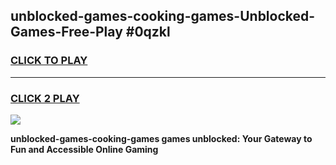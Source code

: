 
## unblocked-games-cooking-games-Unblocked-Games-Free-Play #0qzkl
<h3>
<a href="https://us.freeplayer.one?title=unblocked-games-cooking-games&ref=9M">CLICK TO PLAY</a></h3>
<hr>

<h3>
<a href="https://us.freeplayer.one?title=unblocked-games-cooking-games&ref=9M">CLICK 2 PLAY</a>
  
</h3>

<a href="https://us.freeplayer.one?title=unblocked-games-cooking-games&ref=9M"><img src="https://clearcache.store/games.png"></a>


**unblocked-games-cooking-games games unblocked: Your Gateway to Fun and Accessible Online Gaming**
